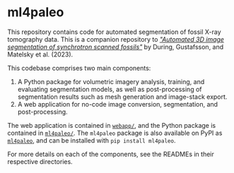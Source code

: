 # ml4paleo

This repository contains code for automated segmentation of fossil X-ray tomography data. This is a companion repository to [_"Automated 3D image segmentation of synchrotron scanned fossils"_](#) by During, Gustafsson, and Matelsky et al. (2023).

This codebase comprises two main components:

1. A Python package for volumetric imagery analysis, training, and evaluating segmentation models, as well as post-processing of segmentation results such as mesh generation and image-stack export.
2. A web application for no-code image conversion, segmentation, and post-processing.

The web application is contained in [`webapp/`](webapp/), and the Python package is contained in [`ml4paleo/`](ml4paleo/). The `ml4paleo` package is also available on PyPI as [`ml4paleo`](https://pypi.org/project/ml4paleo/), and can be installed with `pip install ml4paleo`.

For more details on each of the components, see the READMEs in their respective directories.
